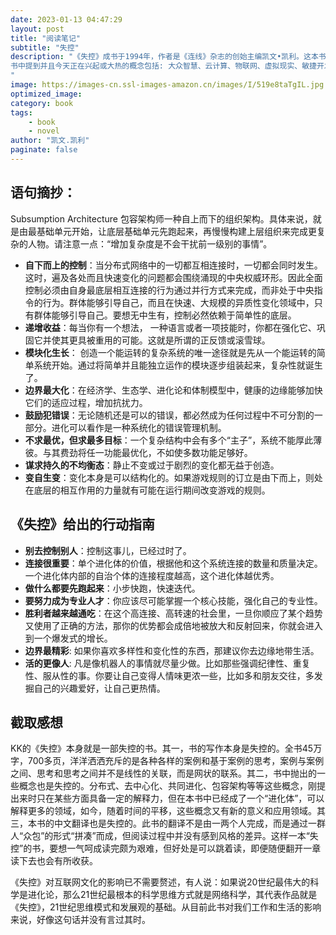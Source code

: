 ```yaml
---
date: 2023-01-13 04:47:29
layout: post
title: "阅读笔记"
subtitle: "失控"
description: "《失控》成书于1994年，作者是《连线》杂志的创始主编凯文•凯利。这本书所记述的，是他对当时科技、社会和经济最前沿的一次漫游，以及借此所窥得的未来图景。
书中提到并且今天正在兴起或大热的概念包括: 大众智慧、云计算、物联网、虚拟现实、敏捷开发、协作、双赢、共生、共同进化、网络社区、网络经济，等等。说它是一本“预言式”的书并不为过。其中必定还隐藏着我们尚未印证或窥破的对未来的预言。
"
image: https://images-cn.ssl-images-amazon.cn/images/I/519e8taTgIL.jpg
optimized_image:
category: book
tags:
    - book
    - novel
author: "凯文.凯利"
paginate: false
---
```


## 语句摘抄：

Subsumption Architecture 包容架构师一种自上而下的组织架构。具体来说，就是由最基础单元开始，让底层基础单元先跑起来，再慢慢构建上层组织来完成更复杂的人物。请注意一点：“增加复杂度是不会干扰前一级别的事情”。

- **自下而上的控制**：当分布式网络中的一切都互相连接时，一切都会同时发生。这时，遍及各处而且快速变化的问题都会围绕涌现的中央权威环形。因此全面控制必须由自身最底层相互连接的行为通过并行方式来完成，而非处于中央指令的行为。群体能够引导自己，而且在快速、大规模的异质性变化领域中，只有群体能够引导自己。要想无中生有，控制必然依赖于简单性的底层。
- **递增收益**：每当你有一个想法， 一种语言或者一项技能时，你都在强化它、巩固它并使其更具被重用的可能。这就是所谓的正反馈或滚雪球。
- **模块化生长**： 创造一个能运转的复杂系统的唯一途径就是先从一个能运转的简单系统开始。通过将简单并且能独立运作的模块逐步组装起来，复杂性就诞生了。
- **边界最大化**：在经济学、生态学、进化论和体制模型中，健康的边缘能够加快它们的适应过程，增加抗扰力。
- **鼓励犯错误**：无论随机还是可以的错误，都必然成为任何过程中不可分割的一部分。进化可以看作是一种系统化的错误管理机制。
- **不求最优，但求最多目标**：一个复杂结构中会有多个“主子”，系统不能厚此薄彼。与其费劲将任一功能最优化，不如使多数功能足够好。
- **谋求持久的不均衡态**：静止不变或过于剧烈的变化都无益于创造。
- **变自生变**：变化本身是可以结构化的。如果游戏规则的订立是由下而上，则处在底层的相互作用的力量就有可能在运行期间改变游戏的规则。

## 《失控》给出的行动指南

- **别去控制别人**：控制这事儿，已经过时了。
- **连接很重要**：单个进化体的价值，根据他和这个系统连接的数量和质量决定。一个进化体内部的自治个体的连接程度越高，这个进化体越优秀。
- **做什么都要先跑起来**：小步快跑，快速迭代。
- **要努力成为专业人才**：你应该尽可能掌握一个核心技能，强化自己的专业性。
- **胜利者越来越通吃**：在这个高连接、高转速的社会里，一旦你顺应了某个趋势又使用了正确的方法，那你的优势都会成倍地被放大和反射回来，你就会进入到一个爆发式的增长。
- **边界最精彩**: 如果你喜欢多样性和变化性的东西，那建议你去边缘地带生活。
- **活的更像人**: 凡是像机器人的事情就尽量少做。比如那些强调纪律性、重复性、服从性的事。你要让自己变得人情味更浓一些，比如多和朋友交往，多发掘自己的兴趣爱好，让自己更热情。

## 截取感想

KK的《失控》本身就是一部失控的书。其一，书的写作本身是失控的。全书45万字，700多页，洋洋洒洒充斥的是各种各样的案例和基于案例的思考，案例与案例之间、思考和思考之间并不是线性的关联，而是网状的联系。其二，书中抛出的一些概念也是失控的。分布式、去中心化、共同进化、包容架构等等这些概念，刚提出来时只在某些方面具备一定的解释力，但在本书中已经成了一个“进化体”，可以解释更多的领域，如今，随着时间的平移，这些概念又有新的意义和应用领域。其三，本书的中文翻译也是失控的。此书的翻译不是由一两个人完成，而是通过一群人“众包”的形式“拼凑”而成，但阅读过程中并没有感到风格的差异。这样一本“失控”的书，要想一气呵成读完颇为艰难，但好处是可以跳着读，即便随便翻开一章读下去也会有所收获。

《失控》对互联网文化的影响已不需要赘述，有人说：如果说20世纪最伟大的科学是进化论，那么21世纪最根本的科学思维方式就是网络科学，其代表作品就是《失控》，21世纪思维模式和发展观的基础。从目前此书对我们工作和生活的影响来说，好像这句话并没有言过其时。